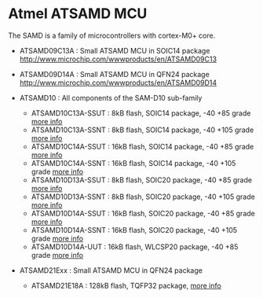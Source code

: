 Atmel ATSAMD MCU
================

  The SAMD is a family of microcontrollers with cortex-M0+ core.

  * ATSAMD09C13A : Small ATSAMD MCU in SOIC14 package
      http://www.microchip.com/wwwproducts/en/ATSAMD09C13

  * ATSAMD09D14A : Small ATSAMD MCU in QFN24 package
      http://www.microchip.com/wwwproducts/en/ATSAMD09D14

  * ATSAMD10 : All components of the SAM-D10 sub-family

    * ATSAMD10C13A-SSUT :  8kB flash, SOIC14 package, -40  +85 grade [more info](http://www.microchip.com/wwwproducts/en/ATSAMD10C13)
    * ATSAMD10C13A-SSNT :  8kB flash, SOIC14 package, -40 +105 grade [more info](http://www.microchip.com/wwwproducts/en/ATSAMD10C13)
    * ATSAMD10C14A-SSUT : 16kB flash, SOIC14 package, -40  +85 grade [more info](http://www.microchip.com/wwwproducts/en/ATSAMD10C14)
    * ATSAMD10C14A-SSNT : 16kB flash, SOIC14 package, -40 +105 grade [more info](http://www.microchip.com/wwwproducts/en/ATSAMD10C14)
    * ATSAMD10D13A-SSUT :  8kB flash, SOIC20 package, -40  +85 grade [more info](http://www.microchip.com/wwwproducts/en/ATSAMD10D13)
    * ATSAMD10D13A-SSNT :  8kB flash, SOIC20 package, -40 +105 grade [more info](http://www.microchip.com/wwwproducts/en/ATSAMD10D13)
    * ATSAMD10D14A-SSUT : 16kB flash, SOIC20 package, -40  +85 grade [more info](http://www.microchip.com/wwwproducts/en/ATSAMD10D14)
    * ATSAMD10D14A-SSNT : 16kB flash, SOIC20 package, -40 +105 grade [more info](http://www.microchip.com/wwwproducts/en/ATSAMD10D14)
    * ATSAMD10D14A-UUT  : 16kB flash, WLCSP20 package, -40  +85 grade [more info](http://www.microchip.com/wwwproducts/en/ATSAMD10D14)

  * ATSAMD21Exx : Small ATSAMD MCU in QFN24 package

    * ATSAMD21E18A : 128kB flash, TQFP32 package, [more info](http://www.microchip.com/wwwproducts/en/ATSAMD21E18)
